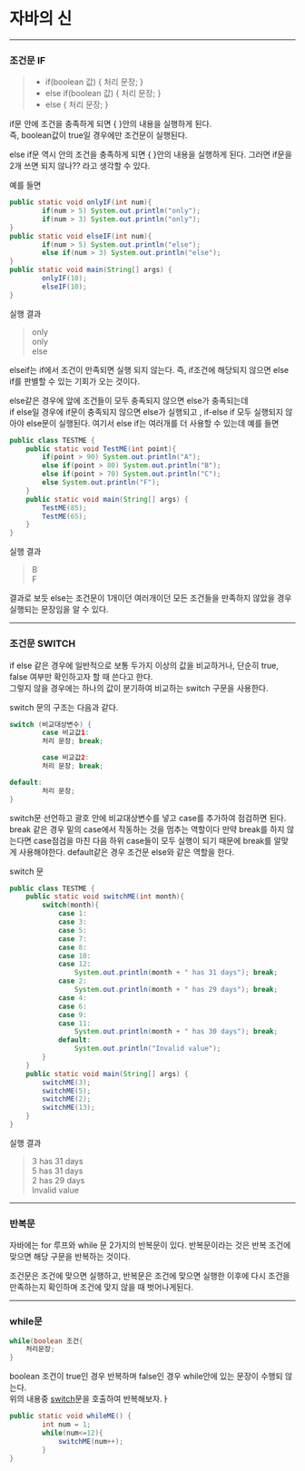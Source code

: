 # 자바의 신

---
### 조건문 IF

> - if(boolean 값) { 처리 문장; }
> - else if(boolean 값) { 처리 문장; }
> - else { 처리 문장; }


if문 안에 조건을 충족하게 되면 { }안의 내용을 실행하게 된다. <br>
즉, boolean값이 true일 경우에만 조건문이 실행된다.

else if문 역시 안의 조건을 충족하게 되면 { }안의 내용을 실행하게 된다. 그러면 if문을 2개 쓰면 되지 않나?? 라고 생각할 수 있다.

예를 들면 

~~~java
public static void onlyIF(int num){
        if(num > 5) System.out.println("only");
        if(num > 3) System.out.println("only");
}
public static void elseIF(int num){
        if(num > 5) System.out.println("else");
        else if(num > 3) System.out.println("else"); 
}
public static void main(String[] args) {
        onlyIF(10);
        elseIF(10); 
}
~~~

실행 결과

> only<br>
> only<br>
> else<br>

elseif는 if에서 조건이 만족되면 실행 되지 않는다. 즉, if조건에 해당되지 않으면 else if를 판별할 수 있는 기회가 오는 것이다.

else같은 경우에 앞에 조건들이 모두 충족되지 않으면 else가 충족되는데
<br> if else일 경우에 if문이 충족되지 않으면 else가 실행되고 , if-else if 모두 실행되지 않아야 else문이 실행된다.
여기서 else if는 여러개를 더 사용할 수 있는데 예를 들면 

~~~java
public class TESTME {
    public static void TestME(int point){
        if(point > 90) System.out.println("A");
        else if(point > 80) System.out.println("B");
        else if(point > 70) System.out.println("C");
        else System.out.println("F");
    }
    public static void main(String[] args) {
        TestME(85);
        TestME(65);
    }
}
~~~

실행 결과 

> B<br>
> F
> 
> 
결과로 보듯 else는 조건문이 1개이던 여러개이던 모든 조건들을 만족하지 않았을 경우 실행되는 문장임을 알 수 있다.

---
### 조건문 SWITCH

if else 같은 경우에 일반적으로 보통 두가지 이상의 값을 비교하거나, 단순히 true, false 여부만 확인하고자 할 때 쓴다고 한다.
<br>그렇지 않을 경우에는 하나의 값이 분기하여 비교하는 switch 구문을 사용한다.

switch 문의 구조는 다음과 같다.

~~~java
switch (비교대상변수) {
        case 비교값1:
        처리 문장; break;

        case 비교값2:
        처리 문장; break;

default:
        처리 문장;
}
~~~

switch문 선언하고 괄호 안에 비교대상변수를 넣고 case를 추가하여 점검하면 된다.
<br> break 같은 경우 밑의 case에서 작동하는 것을 멈추는 역할이다 
만약 break를 하지 않는다면 case점검을 마친 다음 하위 case들이 모두 실행이 되기 때문에 break를 알맞게 사용해야한다. 
default같은 경우 조건문 else와 같은 역할을 한다.

<div id = "switch"> 
switch 문
</div>

~~~java
public class TESTME {
    public static void switchME(int month){
        switch(month){
            case 1:
            case 3:
            case 5:
            case 7:
            case 8:
            case 10:
            case 12:
                System.out.println(month + " has 31 days"); break;
            case 2:
                System.out.println(month + " has 29 days"); break;
            case 4:
            case 6:
            case 9:
            case 11:
                System.out.println(month + " has 30 days"); break;
            default:
                System.out.println("Invalid value");
        }
    }
    public static void main(String[] args) {
        switchME(3);
        switchME(5);
        switchME(2);
        switchME(13);
    }
}
~~~

실행 결과

>3 has 31 days<br>
5 has 31 days<br>
2 has 29 days<br>
Invalid value
> 

---
### 반복문

자바에는 for 루프와 while 문 2가지의 반복문이 있다. 반복문이라는 것은 반복 조건에 맞으면 해당 구문을 반복하는 것이다.

조건문은 조건에 맞으면 실행하고, 반복문은 조건에 맞으면 실행한 이후에 다시 조건을 만족하는지 확인하며 조건에 맞지 않을 때 벗어나게된다.

---
### while문

~~~java
while(boolean 조건{
    처리문장;
}
~~~

boolean 조건이 true인 경우 반복하며 false인 경우 while안에 있는 문장이 수행되 않는다.
<br> 위의 내용중 [switch](#switch)문을 호출하여 반복해보자.ㅏ

~~~java
public static void whileME() {
        int num = 1;
        while(num<=12){
            switchME(num++);
        }
}
~~~

